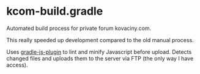 # kcom-build.gradle
Automated build process for private forum kovaciny.com.

This really speeded up development compared to the old manual process.

Uses [gradle-js-plugin](https://github.com/eriwen/gradle-js-plugin) to lint and minify Javascript before upload.
Detects changed files and uploads them to the server via FTP (the
only way I have access).
